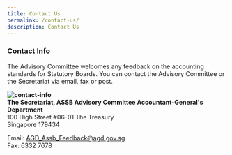 ```yaml
---
title: Contact Us
permalink: /contact-us/
description: Contact Us
---
```

### Contact Info

  
The Advisory Committee welcomes any feedback on the accounting standards for Statutory Boards. You can contact the Advisory Committee or the Secretariat via email, fax or post.  
  

**![contact-info](/images/default-source/default-album/img-agd.jpg)  
The Secretariat, ASSB Advisory Committee Accountant-General's Department**  
100 High Street #06-01 The Treasury  
Singapore 179434  
  
Email: [AGD\_Assb\_Feedback@agd.gov.sg](mailto:AGD_Assb_Feedback@agd.gov.sg)  
Fax: 6332 7678

```
```